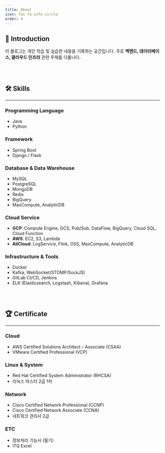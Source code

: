 ```yaml
---
title: About
icon: fas fa-info-circle
order: 4
---
```


## 📌 Introduction
이 블로그는 개인 학습 및 실습한 내용을 기록하는 공간입니다.
주로 **백엔드, 데이터베이스, 클라우드 인프라** 관련 주제를 다룹니다. 

<br/><br/>

## 🛠️ **Skills**
---
### **Programming Language**
- Java  
- Python  

### **Framework**
- Spring Boot  
- Django / Flask

### **Database & Data Warehouse**
- MySQL  
- PostgreSQL  
- MongoDB  
- Redis  
- BigQuery  
- MaxCompute, AnalyticDB  

### **Cloud Service**
- **GCP**: Compute Engine, GCS, Pub/Sub, DataFlow, BigQuery, Cloud SQL, Cloud Function  
- **AWS**: EC2, S3, Lambda
- **AliCloud**: LogService, Flink, OSS, MaxCompute, AnalyticDB  

### **Infrastructure & Tools**
- Docker
- Kafka, WebSocket(STOMP/SockJS)  
- GitLab CI/CD, Jenkins 
- ELK (Elasticsearch, Logstash, Kibana), Grafana  

<br/><br/>

## 🏆 **Certificate**
---
### **Cloud**
- AWS Certified Solutions Architect – Associate (CSAA)
- VMware Certified Professional (VCP)

### **Linux & System**
- Red Hat Certified System Administrator (RHCSA)
- 리눅스 마스터 2급 1차

### **Network**
- Cisco Certified Network Professional (CCNP)
- Cisco Certified Network Associate (CCNA)
- 네트워크 관리사 2급

### **ETC**
- 정보처리 기능사 (필기)
- ITQ Excel